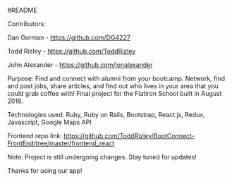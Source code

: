 #README

Contributors:

Dan Gorman - https://github.com/DG4227

Todd Rizley - https://github.com/ToddRizley

John Alexander - https://github.com/jonalexander

Purpose: Find and connect with alumni from your bootcamp. Network, find and post jobs, share articles, and find out who lives in your area that you could grab coffee with! Final project for the Flatiron School built in August 2016.

Technologies used: Ruby, Ruby on Rails, Bootstrap, React.js, Redux, Javascript, Google Maps API

Frontend repo link: https://github.com/ToddRizley/BootConnect-FrontEnd/tree/master/frontend_react

Note: Project is still undergoing changes. Stay tuned for updates!

Thanks for using our app!
